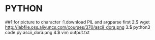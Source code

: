 # PYTHON
 ##1.for picture to character :1.download PIL and argparse first
                             2.$ wget http://labfile.oss.aliyuncs.com/courses/370/ascii_dora.png
                             3.$ python3 code.py ascii_dora.png
                             4.$ vim output.txt
